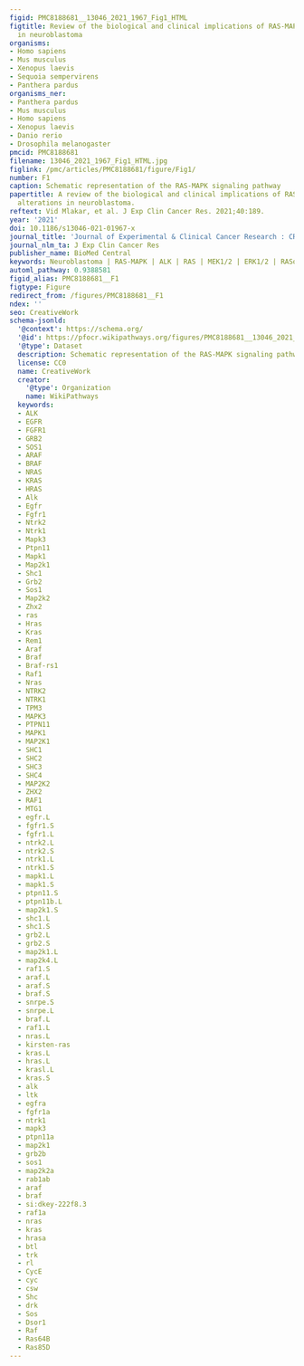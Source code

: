 ```yaml
---
figid: PMC8188681__13046_2021_1967_Fig1_HTML
figtitle: Review of the biological and clinical implications of RAS-MAPK pathway alterations
  in neuroblastoma
organisms:
- Homo sapiens
- Mus musculus
- Xenopus laevis
- Sequoia sempervirens
- Panthera pardus
organisms_ner:
- Panthera pardus
- Mus musculus
- Homo sapiens
- Xenopus laevis
- Danio rerio
- Drosophila melanogaster
pmcid: PMC8188681
filename: 13046_2021_1967_Fig1_HTML.jpg
figlink: /pmc/articles/PMC8188681/figure/Fig1/
number: F1
caption: Schematic representation of the RAS-MAPK signaling pathway
papertitle: A review of the biological and clinical implications of RAS-MAPK pathway
  alterations in neuroblastoma.
reftext: Vid Mlakar, et al. J Exp Clin Cancer Res. 2021;40:189.
year: '2021'
doi: 10.1186/s13046-021-01967-x
journal_title: 'Journal of Experimental & Clinical Cancer Research : CR'
journal_nlm_ta: J Exp Clin Cancer Res
publisher_name: BioMed Central
keywords: Neuroblastoma | RAS-MAPK | ALK | RAS | MEK1/2 | ERK1/2 | RASopathie | Inhibitors
automl_pathway: 0.9388581
figid_alias: PMC8188681__F1
figtype: Figure
redirect_from: /figures/PMC8188681__F1
ndex: ''
seo: CreativeWork
schema-jsonld:
  '@context': https://schema.org/
  '@id': https://pfocr.wikipathways.org/figures/PMC8188681__13046_2021_1967_Fig1_HTML.html
  '@type': Dataset
  description: Schematic representation of the RAS-MAPK signaling pathway
  license: CC0
  name: CreativeWork
  creator:
    '@type': Organization
    name: WikiPathways
  keywords:
  - ALK
  - EGFR
  - FGFR1
  - GRB2
  - SOS1
  - ARAF
  - BRAF
  - NRAS
  - KRAS
  - HRAS
  - Alk
  - Egfr
  - Fgfr1
  - Ntrk2
  - Ntrk1
  - Mapk3
  - Ptpn11
  - Mapk1
  - Map2k1
  - Shc1
  - Grb2
  - Sos1
  - Map2k2
  - Zhx2
  - ras
  - Hras
  - Kras
  - Rem1
  - Araf
  - Braf
  - Braf-rs1
  - Raf1
  - Nras
  - NTRK2
  - NTRK1
  - TPM3
  - MAPK3
  - PTPN11
  - MAPK1
  - MAP2K1
  - SHC1
  - SHC2
  - SHC3
  - SHC4
  - MAP2K2
  - ZHX2
  - RAF1
  - MTG1
  - egfr.L
  - fgfr1.S
  - fgfr1.L
  - ntrk2.L
  - ntrk2.S
  - ntrk1.L
  - ntrk1.S
  - mapk1.L
  - mapk1.S
  - ptpn11.S
  - ptpn11b.L
  - map2k1.S
  - shc1.L
  - shc1.S
  - grb2.L
  - grb2.S
  - map2k1.L
  - map2k4.L
  - raf1.S
  - araf.L
  - araf.S
  - braf.S
  - snrpe.S
  - snrpe.L
  - braf.L
  - raf1.L
  - nras.L
  - kirsten-ras
  - kras.L
  - hras.L
  - krasl.L
  - kras.S
  - alk
  - ltk
  - egfra
  - fgfr1a
  - ntrk1
  - mapk3
  - ptpn11a
  - map2k1
  - grb2b
  - sos1
  - map2k2a
  - rab1ab
  - araf
  - braf
  - si:dkey-222f8.3
  - raf1a
  - nras
  - kras
  - hrasa
  - btl
  - trk
  - rl
  - CycE
  - cyc
  - csw
  - Shc
  - drk
  - Sos
  - Dsor1
  - Raf
  - Ras64B
  - Ras85D
---
```

